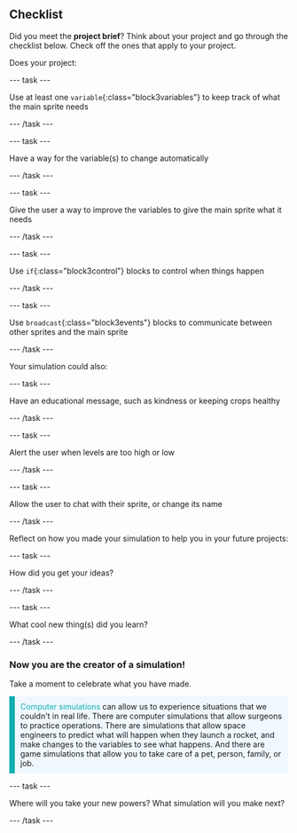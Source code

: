 ## Checklist

Did you meet the **project brief**? Think about your project and go through the checklist below. Check off the ones that apply to your project.

Does your project:

--- task ---

Use at least one `variable`{:class="block3variables"} to keep track of what the main sprite needs

--- /task ---

--- task ---

Have a way for the variable(s) to change automatically

--- /task ---

--- task ---

Give the user a way to improve the variables to give the main sprite what it needs

--- /task ---

--- task ---

Use `if`{:class="block3control"} blocks to control when things happen

--- /task ---

--- task ---

Use `broadcast`{:class="block3events"} blocks to communicate between other sprites and the main sprite

--- /task ---

Your simulation could also:

--- task ---

Have an educational message, such as kindness or keeping crops healthy

--- /task ---

--- task ---

Alert the user when levels are too high or low

--- /task ---

--- task ---

Allow the user to chat with their sprite, or change its name

--- /task ---

Reflect on how you made your simulation to help you in your future projects:

--- task ---

How did you get your ideas? 

<!-- free text answer, 3 characters possibly -->
--- /task ---

--- task ---

What cool new thing(s) did you learn?

<!-- free text answer, 3 characters possibly -->

--- /task ---

### Now you are the creator of a simulation!

Take a moment to celebrate what you have made.

<p style="border-left: solid; border-width:10px; border-color: #0faeb0; background-color: aliceblue; padding: 10px;">
<span style="color: #0faeb0">Computer simulations</span> can allow us to experience situations that we couldn't in real life. There are computer simulations that allow surgeons to practice operations. There are simulations that allow space engineers to predict what will happen when they launch a rocket, and make changes to the variables to see what happens. And there are game simulations that allow you to take care of a pet, person, family, or job. 
</p>

--- task ---

Where will you take your new powers? What simulation will you make next?

<!-- free text answer, 3 characters possibly -->

--- /task ---

